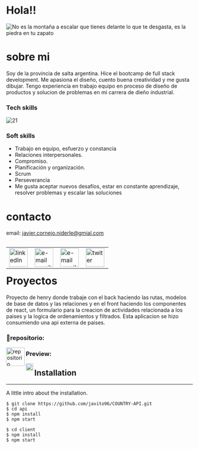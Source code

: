 # Hola!!
![No es la montaña a escalar que tienes delante lo que te desgasta, es la piedra en tu zapato](https://user-images.githubusercontent.com/94643515/205610185-0a9a7131-2d42-43d8-96a4-e34a36e92e61.gif)
# sobre mi
Soy de la provincia de salta argentina. Hice el bootcamp de full stack development. Me apasiona el diseño, cuento buena creatividad y me gusta dibujar. Tengo experiencia en  trabajo equipo en proceso de diseño de productos y solucion de problemas en mi carrera de dieño industrial.

### Tech skills

![21](https://user-images.githubusercontent.com/94643515/205609119-d1c2e2ad-e672-4b21-a297-897888e4f7f6.gif)



### Soft skills

- Trabajo en equipo, esfuerzo y constancia
- Relaciones interpersonales.
- Compromiso.
- Planificación y organización.
- Scrum
- Perseverancia
- Me gusta aceptar nuevos desafíos, estar en constante aprendizaje, resolver problemas y escalar las soluciones


# contacto
email: javier.cornejo.niderle@gmial.com
<table align="left"> 
  <td>
<a href="https://www.linkedin.com/in/javiercornejo-developerfullstack/">
  <img align="left" src="https://i.imgur.com/pSEI8t9.png" alt="linkedIn" height="50" width="50" />
</a>
  </td>
  <td>
<a href="mailto:javier.cornejo.niderle@gmial.com">
  <img align= "left" src="https://cdn-icons-png.flaticon.com/512/5968/5968534.png" alt="e-mail gmail" height="50" />
</a>
  </td>
      <td>
<a href="https://www.instagram.com/javiercornejo1/">
  <img align= "left" src="https://upload.wikimedia.org/wikipedia/commons/thumb/e/e7/Instagram_logo_2016.svg/2048px-Instagram_logo_2016.svg.png" alt="e-mail gmail" height="50" />
</a>
  </td>
          <td>
<a href="https://twitter.com/Javit0Cornejo">
  <img align= "left" src="https://upload.wikimedia.org/wikipedia/commons/thumb/4/4f/Twitter-logo.svg/2491px-Twitter-logo.svg.png" alt="twiter" height="50" />
</a>
  </td>  
</table>


# Proyectos  
  Proyecto de henry donde trabaje con el back haciendo las rutas, modelos de base de datos y las relaciones y en el front haciendo los componentes de react, un formulario para la creacion de actividades relacionada a los paises y la logica de ordenamientos y filtrados.
  Esta aplicacion se hizo consumiendo una api externa de paises.
  
  
### 📁repositorio:
<td>
<a href="https://github.com/javito96/COUNTRY-API">
  <img align= "left" src="https://cdn4.iconfinder.com/data/icons/iconsimple-logotypes/512/github-512.png" alt="repositorio" height="50" />
</a>
 </td>
  
### Preview:
 <td>
 <a href="https://www.canva.com/design/DAFT7t9ojKs/JjhoNvGn71n_pC5gkItIZA/view#2">
  <img align= "left" src="https://upload.wikimedia.org/wikipedia/commons/thumb/0/08/Canva_icon_2021.svg/2048px-Canva_icon_2021.svg.png" alt="preview" height="20" />
</a>
 </td>
 
 ## Installation
***
A little intro about the installation. 
```
$ git clone https://github.com/javito96/COUNTRY-API.git
$ cd api
$ npm install
$ npm start
```

```
$ cd client
$ npm install
$ npm start
```

  
